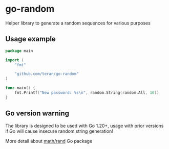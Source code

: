 # go-random

Helper library to generate a random sequences for various purposes

## Usage example

```go
package main

import (
    "fmt"

    "github.com/teran/go-random"
)

func main() {
    fmt.Printf("New password: %s\n", random.String(random.All, 10))
}
```

## Go version warning

The library is designed to be used with Go 1.20+, usage with prior versions
if Go will cause insecure random string generation!

More detail about [math/rand](https://pkg.go.dev/math/rand#Seed) Go package
